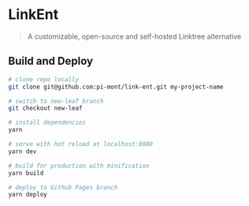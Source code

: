# LinkEnt

> A customizable, open-source and self-hosted Linktree alternative

## Build and Deploy

``` bash
# clone repo locally
git clone git@github.com:pi-mont/link-ent.git my-project-name

# switch to new-leaf branch
git checkout new-leaf

# install dependencies
yarn

# serve with hot reload at localhost:8080
yarn dev

# build for production with minification
yarn build

# deploy to Github Pages branch
yarn deploy
```
